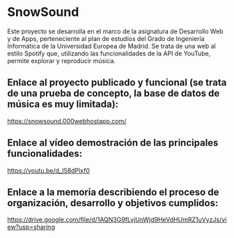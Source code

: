 # SnowSound
Este proyecto se desarrolla en el marco de la asignatura de Desarrollo Web y de Apps, perteneciente al plan de estudios del Grado de Ingeniería Informática de la Universidad Europea de Madrid.
Se trata de una web al estilo Spotify que, utilizando las funcionalidades de la API de YouTube, permite explorar y reproducir música.

## Enlace al proyecto publicado y funcional (se trata de una prueba de concepto, la base de datos de música es muy limitada):<br/>
https://snowsound.000webhostapp.com/

## Enlace al vídeo demostración de las principales funcionalidades:<br/>
https://youtu.be/d_I58dPlxf0

## Enlace a la memoria describiendo el proceso de organización, desarrollo y objetivos cumplidos:<br/>
https://drive.google.com/file/d/1AQN3G9fLvjUnWjd9HeVdHUmRZ1uVyzJs/view?usp=sharing
